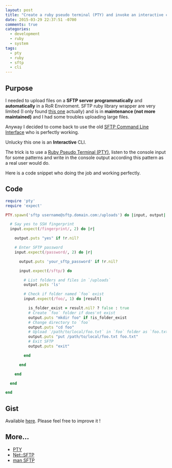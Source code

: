 ```yaml
---
layout: post
title: "Create a ruby pseudo terminal (PTY) and invoke an interactive command (SFTP)"
date: 2015-03-29 22:37:51 -0700
comments: true
categories:
  - development
  - ruby
  - system
tags:
  - pty
  - ruby
  - sftp
  - cli
---
```


## Purpose

I needed to upload files on a **SFTP server** **programmatically** and **automatically** in
a RoR Enviroment. SFTP ruby library wrapper are very limited (I only found
[this one][1] actually) and is in **maintenance (not more maintained)**
and I had some troubles uploading large files.

Anyway I decided to come back to use the old [SFTP Command Line Interface][3]
who is perfectly working.

Unlucky this one is an **Interactive** CLI.

The trick is to use a [Ruby Pseudo Terminal (PTY)][3], listen to the console
input for some patterns and write in the console output according this pattern
as a real user would do.

Here is a code snippet who doing the job and working perfectly.

## Code

```ruby
require 'pty'
require 'expect'

PTY.spawn('sftp username@sftp.domain.com:/uploads') do |input, output|

  # Say yes to SSH fingerprint
  input.expect(/fingerprint/, 2) do |r|

    output.puts "yes" if !r.nil?

    # Enter SFTP password
    input.expect(/password/, 2) do |r|

      output.puts 'your_sftp_password' if !r.nil?

      input.expect(/sftp/) do

        # List folders and files in `/uploads`
        output.puts 'ls'

        # Check if folder named `foo` exist
        input.expect(/foo/, 1) do |result|

          is_folder_exist = result.nil? ? false : true
          # Create `foo` folder if does'nt exist
          output.puts "mkdir foo" if !is_folder_exist
          # Change directory to `foo`
          output.puts "cd foo"
          # Upload `/path/to/local/foo.txt` in `foo` folder as `foo.txt`
          output.puts "put /path/to/local/foo.txt foo.txt"
          # Exit SFTP
          output.puts "exit"

        end

      end

    end

  end

end
```

## Gist

Available [here][4]. Please feel free to improve it !

## More...

- [PTY][1]
- [Net::SFTP][2]
- [man SFTP][3]

[1]: http://ruby-doc.org/stdlib-2.2.0/libdoc/pty/rdoc/PTY.html
[2]: https://github.com/net-ssh/net-sftp
[3]: http://linux.die.net/man/1/sftp
[4]: https://gist.github.com/kwent/e2c34c2dfd01a194a49a